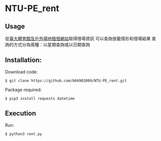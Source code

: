# NTU-PE_rent
## Usage
  從[臺大體育館及戶外場地租借網站](https://pe.ntu.edu.tw/rent/#/)取得借場資訊 
  可以查詢放籤情形和借場結果
  查詢的方式分為兩種：以星期查詢或以日期查詢

## Installation:
Download code:
```
$ git clone https://github.com/b04902009/NTU-PE_rent.git
```
Package required:
```
$ pip3 install requests datetime 
```

## Execution
Run:
```
$ python3 rent.py
```
  

